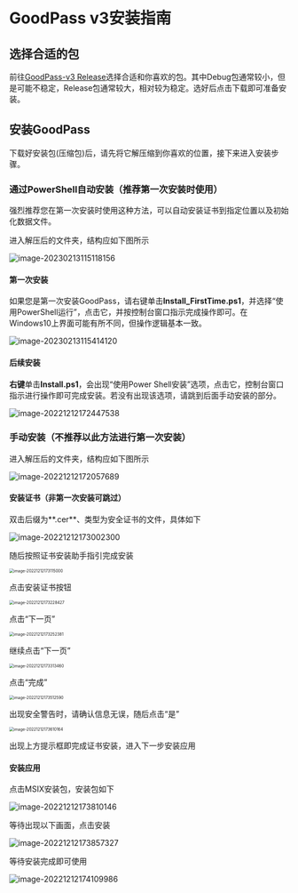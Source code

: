 # GoodPass v3安装指南

## 选择合适的包

前往[GoodPass-v3 Release](https://github.com/GeorgeDong32/GoodPass-v3/releases)选择合适和你喜欢的包。其中Debug包通常较小，但是可能不稳定，Release包通常较大，相对较为稳定。选好后点击下载即可准备安装。

## 安装GoodPass

下载好安装包(压缩包)后，请先将它解压缩到你喜欢的位置，接下来进入安装步骤。

### 通过PowerShell自动安装（推荐第一次安装时使用）

强烈推荐您在第一次安装时使用这种方法，可以自动安装证书到指定位置以及初始化数据文件。

进入解压后的文件夹，结构应如下图所示

![image-20230213115118156](Pics/image-20230213115118156.png)

#### 第一次安装

如果您是第一次安装GoodPass，请右键单击**Install_FirstTime.ps1**，并选择“使用PowerShell运行”，点击它，并按控制台窗口指示完成操作即可。在Windows10上界面可能有所不同，但操作逻辑基本一致。

![image-20230213115414120](Pics/image-20230213115414120.png)

#### 后续安装

**右键**单击**Install.ps1**，会出现“使用Power Shell安装”选项，点击它，控制台窗口指示进行操作即可完成安装。若没有出现该选项，请跳到后面手动安装的部分。

![image-20221212172447538](Pics/image-20221212172447538.png)



### 手动安装（不推荐以此方法进行第一次安装）

进入解压后的文件夹，结构应如下图所示

![image-20221212172057689](Pics/image-20221212172057689.png)

#### 安装证书（非第一次安装可跳过）

双击后缀为**.cer**、类型为安全证书的文件，具体如下

![image-20221212173002300](Pics/image-20221212173002300.png)

随后按照证书安装助手指引完成安装

<img src="Pics/image-20221212173115000.png" alt="image-20221212173115000" style="zoom:50%;" />

点击安装证书按钮

<img src="Pics/image-20221212173228427.png" alt="image-20221212173228427" style="zoom:50%;" />

点击“下一页”

<img src="Pics/image-20221212173252381.png" alt="image-20221212173252381" style="zoom:50%;" />

继续点击“下一页”

<img src="Pics/image-20221212173313460.png" alt="image-20221212173313460" style="zoom:50%;" />

点击“完成”

<img src="Pics/image-20221212173512590.png" alt="image-20221212173512590" style="zoom:50%;" />

出现安全警告时，请确认信息无误，随后点击“是”

<img src="Pics/image-20221212173610164.png" alt="image-20221212173610164" style="zoom:50%;" />

出现上方提示框即完成证书安装，进入下一步安装应用

#### 安装应用

点击MSIX安装包，安装包如下

![image-20221212173810146](Pics/image-20221212173810146.png)

等待出现以下画面，点击安装

![image-20221212173857327](Pics/image-20221212173857327.png)

等待安装完成即可使用

![image-20221212174109986](Pics/image-20221212174109986.png)